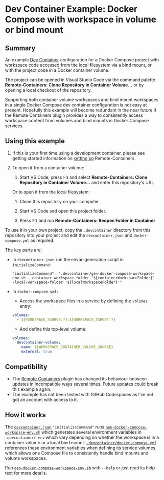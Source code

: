 # Dev Container Example: Docker Compose with workspace in volume or bind mount

## Summary

An example [Dev Container](https://code.visualstudio.com/docs/remote/containers)
configuration for a Docker Compose project with workspace code accessed from the
local filesystem via a bind mount, or with the project code in a Docker
container volume.

The project can be opened in Visual Studio Code via the command palette
**Remote-Containers: Clone Repository in Container Volume...** or by opening a
local checkout of the repository.

Supporting both container volume workspaces and bind mount workspaces in a
single Docker Compose dev container configuration is not easy at present.
Hopefully this example will become redundant in the near future if the Remote
Containers plugin provides a way to consistently access workspace content from
volumes and bind mounts in Docker Compose services.

## Using this example

1. If this is your first time using a development container, please see getting started information on [setting up](https://aka.ms/vscode-remote/containers/getting-started) Remote-Containers.

2. To open it from a container volume:

    1. Start VS Code, press <kbd>F1</kbd> and select **Remote-Containers: Clone
       Repository in Container Volume...** and enter this repository's URL

   Or to open it from the local filesystem:

    1. Clone this repository on your computer

    2. Start VS Code and open this project folder.

    3. Press <kbd>F1</kbd> and run **Remote-Containers: Reopen Folder in Container**

To use it in your own project, copy the `.devcontainer` directory from this
repository into your project and edit the `devcontainer.json` and
`docker-compose.yml` as required.

The key parts are:

* In `devcontainer.json` run the envar-generation script in `initializeCommand`:

    ```json5
    "initializeCommand": ".devcontainer/gen-docker-compose-workspace-env.sh --container-workspace-folder '${containerWorkspaceFolder}' --local-workspace-folder '${localWorkspaceFolder}'"
    ```
* In `docker-compose.yml`:

    * Access the workspace files in a service by defining the `volumes` entry:

    ```yaml
    volumes:
      - ${WORKSPACE_SOURCE:?}:${WORKSPACE_TARGET:?}
    ```

    * And define this top-level volume:

    ```yaml
    volumes:
      devcontainer-volume:
        name: ${WORKSPACE_CONTAINER_VOLUME_SOURCE}
        external: true
    ```

## Compatibility

* The [Remote Containers] plugin has changed its behaviour between updates in
  incompatible ways several times. Future updates could break this example
  again.
* The example has not been tested with GitHub Codespaces as I've not got an
  account with access to it.

[Remote Containers]: https://marketplace.visualstudio.com/items?itemName=ms-vscode-remote.remote-containers

## How it works

The [`devcontainer.json`] `"initializeCommand"` runs
[`gen-docker-compose-workspace-env.sh`] which generates several environment
variables in `.devcontainer/.env` which vary depending on whether the workspace
is in a container volume or a local bind mount.
[`.devcontainer/docker-compose.yml`] references these environment variables when
defining its service volumes, which allows one Compose file to consistently
handle bind mounts and volume workspaces.

Run [`gen-docker-compose-workspace-env.sh`] with `--help` or just read its help
text for more details.

[`devcontainer.json`]: .devcontainer/devcontainer.json
[`gen-docker-compose-workspace-env.sh`]: .devcontainer/gen-docker-compose-workspace-env.sh
[`.devcontainer/docker-compose.yml`]: .devcontainer/docker-compose.yml
